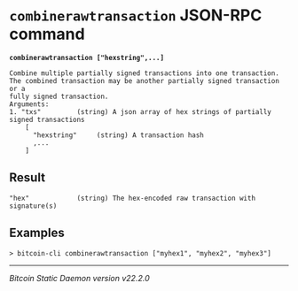 `combinerawtransaction` JSON-RPC command
========================================

**`combinerawtransaction ["hexstring",...]`**

```
Combine multiple partially signed transactions into one transaction.
The combined transaction may be another partially signed transaction or a
fully signed transaction.
Arguments:
1. "txs"         (string) A json array of hex strings of partially signed transactions
    [
      "hexstring"     (string) A transaction hash
      ,...
    ]
```

Result
------

```
"hex"            (string) The hex-encoded raw transaction with signature(s)
```

Examples
--------

```
> bitcoin-cli combinerawtransaction ["myhex1", "myhex2", "myhex3"]
```

***

*Bitcoin Static Daemon version v22.2.0*
